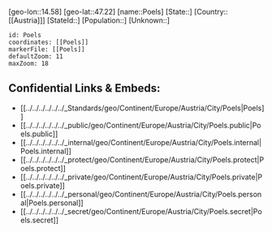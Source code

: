 ﻿---
location: [47.22,14.58]
mapzoom: [7,12] 
mapmarker: city 
type: City
tags:
- geo/City


SpocWebEntityId: 33570
isDeleted: false
confidential: public

---
[geo-lon::14.58]
[geo-lat::47.22]
[name::Poels]
[State::]
[Country::[[Austria]]]
[StateId::]
[Population::]
[Unknown::]


```leaflet
id: Poels
coordinates: [[Poels]]
markerFile: [[Poels]]
defaultZoom: 11 
maxZoom: 18
```


## Confidential Links & Embeds: 
- [[../../../../../../_Standards/geo/Continent/Europe/Austria/City/Poels|Poels]] 
- [[../../../../../../_public/geo/Continent/Europe/Austria/City/Poels.public|Poels.public]] 
- [[../../../../../../_internal/geo/Continent/Europe/Austria/City/Poels.internal|Poels.internal]] 
- [[../../../../../../_protect/geo/Continent/Europe/Austria/City/Poels.protect|Poels.protect]] 
- [[../../../../../../_private/geo/Continent/Europe/Austria/City/Poels.private|Poels.private]] 
- [[../../../../../../_personal/geo/Continent/Europe/Austria/City/Poels.personal|Poels.personal]] 
- [[../../../../../../_secret/geo/Continent/Europe/Austria/City/Poels.secret|Poels.secret]] 
